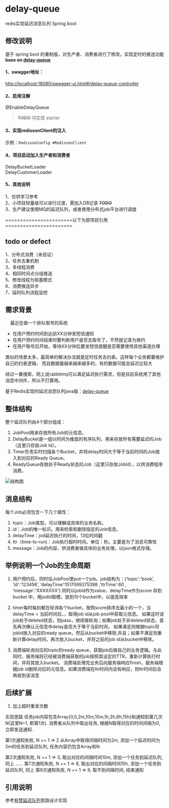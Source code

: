 # delay-queue
redis实现延迟消息队列 Spring boot

## 修改说明
基于 spring boot 的重制版，对生产者、消费者进行了修改，实现定时的推送功能  
**base on [delay-queue](https://github.com/yangwenjie88/delay-queue)**


#### 1、swagger地址：

[http://localhost:18080/swagger-ui.html#/delay-queue-controller](http://localhost:18080/swagger-ui.html#/delay-queue-controller)

#### 2、启用注解
@EnableDelayQueue  

>~~TODO~~ 可实现 starter


#### 3、实现redissonClient的注入
示例：`RedissonConfig #RedissonClient`

#### 4、项目启动加入生产者和消费者
DelayBucketLoader  
DelayCustomerLoader  

#### 5、其他说明  
1、仅供学习参考  
2、小项目轻量级可以进行过渡，需加入DB记录 ~~TODO~~  
3、生产建议使用MQ的延迟队列，或者使用分布式job平台进行调度  

=======================以下为原项目引用=======================

## todo or defect
1、分布式消费（未验证）  
2、任务去重机制  
3、多线程消费  
4、相同时间点分组推送  
5、修改线程为阻塞模式  
6、消费推送异步  
7、延时队列流程监控  


## 需求背景
&nbsp;&nbsp;&nbsp;&nbsp;最近在做一个排队取号的系统
* 在用户预约时间到达前XX分钟发短信通知
* 在用户预约时间结束时要判断用户是否去取号了，不然就记录为爽约
* 在用户取号后开始，等待XX分钟后要发短信提醒是否需要使用其他渠道办理

类似的场景太多，最简单的解决办法就是定时任务去扫表。这样每个业务都要维护自己的扫表逻辑，
而且数据量越来越来越多的，有的数据可能会延迟比较大

经过一番搜索，网上说rabbitmq可以满足延迟执行需求，但是目前系统用了其他消息中间件，所以不打算用。

基于Redis实现的延迟消息队列java版：[delay-queue](https://github.com/yangwenjie88/delay-queue)

## 整体结构
整个延迟队列由4个部分组成：

1. JobPool用来存放所有Job的元信息。
2. DelayBucket是一组以时间为维度的有序队列，用来存放所有需要延迟的Job（这里只存放Job Id）。
3. Timer负责实时扫描各个Bucket，并将delay时间大于等于当前时间的Job放入到对应的Ready Queue。
4. ReadyQueue存放处于Ready状态的Job（这里只存放JobId），以供消费程序消费。

![结构图](https://tech.youzan.com/content/images/2016/03/all-1.png)

## 消息结构
每个Job必须包含一下几个属性：

1. topic：Job类型。可以理解成具体的业务名称。
2. id：Job的唯一标识。用来检索和删除指定的Job信息。
3. delayTime：jod延迟执行的时间，13位时间戳
4. ttr（time-to-run)：Job执行超时时间。单位：秒。主要是为了消息可靠性
5. message：Job的内容，供消费者做具体的业务处理，以json格式存储。

## 举例说明一个Job的生命周期
1. 用户预约后，同时往JobPool里put一个job。job结构为：{‘topic':'book’, ‘id':'123456’, ‘delayTime’:1517069375398 ,’ttrTime':60 , ‘message':’XXXXXXX’}
  同时以jobId作为value，delayTime作为score 存到bucket 中，用jodId取模，放到10个bucket中，以提高效率
  
2. timer每时每刻都在轮询各个bucket，按照score排序去最小的一个，当delayTime < 当前时间后，，取得job id从job pool中获取元信息。
如果这时该job处于deleted状态，则pass，继续做轮询；如果job处于非deleted状态，首先再次确认元信息中delay是否大于等于当前时间，
如果满足则根据topic将jobId放入对应的ready queue，然后从bucket中移除,并且；如果不满足则重新计算delay时间，再次放入bucket，并将之前的job id从bucket中移除。

3. 消费端轮询对应的topic的ready queue，获取job后做自己的业务逻辑。与此同时，服务端将已经被消费端获取的job按照其设定的TTR，重新计算执行时间，并将其放入bucket。
消费端处理完业务后向服务端响应finish，服务端根据job id删除对应的元信息。如果消费端在ttr时间内没有响应，则ttr时间后会再收到该消息

## 后续扩展
1. 加上超时重发次数

实现思路
任务job内容包含Array{0,0,2m,10m,10m,1h,2h,6h,15h}和通知到第几次N(这里N=1, 即第1次).
消费者从队列中取出任务, 根据N取得对应的时间间隔为0, 立即发送通知.

第1次通知失败, N += 1 => 2
从Array中取得间隔时间为2m, 添加一个延迟时间为2m的任务到延迟队列, 任务内容仍包含Array和N

第2次通知失败, N += 1 => 3, 取出对应的间隔时间10m, 添加一个任务到延迟队列, 同上
......
第7次通知失败, N += 1 => 8, 取出对应的间隔时间15h, 添加一个任务到延迟队列, 同上
第8次通知失败, N += 1 => 9, 取不到间隔时间, 结束通知

## 引用说明
参考[有赞延迟队列](https://tech.youzan.com/queuing_delay/)思路设计实现